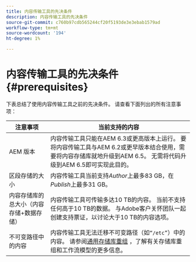 ```yaml
---
title: 内容传输工具的先决条件
description: 内容传输工具的先决条件
source-git-commit: c760b97cdb565244cf20f5193de3e3ebab1579ad
workflow-type: tm+mt
source-wordcount: '194'
ht-degree: 1%

---
```


# 内容传输工具的先决条件 {#prerequisites}

下表总结了使用内容传输工具之前的先决条件。 请查看下面列出的所有注意事项：

| 注意事项 | 当前支持的内容 |
|--- |--- |
| AEM 版本 | 内容传输工具只能在AEM 6.3或更高版本上运行。 要将内容传输工具与AEM 6.2或更早版本结合使用，需要将内容存储库就地升级到AEM 6.5。 无需将代码升级到AEM 6.5即可实现此目的。 |
| 区段存储的大小 | 内容传输工具当前支持&#x200B;*Author*&#x200B;上最多83 GB，在&#x200B;*Publish*&#x200B;上最多31 GB。 |
| 内容存储库的总大小（内容存储+数据存储） | 内容传输工具可传输多达10 TB的内容。 当前不支持任何高于10 TB的数据。 与Adobe客户关怀团队一起创建支持票证，以讨论大于10 TB的内容选项。 |
| 不可变路径中的内容 | 内容传输工具无法迁移不可变路径（如`“/etc”`）中的内容。 请参阅[通用存储库重组](https://experienceleague.adobe.com/docs/experience-manager-64/deploying/restructuring/all-repository-restructuring-in-aem-6-4.html?lang=en#restructuring) ，了解有关存储库重组和工作流模型的更多信息。 |